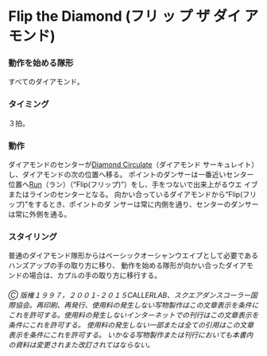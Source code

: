 
# Flip the Diamond (フリ ッ プ ザ ダイ アモンド)

### 動作を始める隊形

すべてのダイアモンド。

### タイミング

３拍。

### 動作

ダイアモンドのセンターが[Diamond Circulate](diamond_circulate.md)（ダイアモンド サーキュレイト）し、ダイアモンドの次の位置へ移る。 ポイントのダンサーは一番近いセンター位置へ[Run](../b2/run.md)（ラン）（“Flip(フリップ)”）をし、手をつないで出来上がるウエ イブまたはラインのセンターとなる。 向かい合っているダイアモンドから“Flip(フリップ)”をするとき、ポイントのダ ンサーは常に内側を通り、センターのダンサーは常に外側を通る。

### スタイリング

普通のダイアモンド隊形からはベーシックオーシャンウエイブとして必要であるハンズアップの手の取り方に移り、 動作を始める隊形が向かい合ったダイアモンドの場合は、カプルの手の取り方に移行する。

###### Ⓒ 版権１９９７，２００１-２０１５CALLERLAB、スクエアダンスコーラー国際協会。再印刷、再発行、使用料の発生しない写物製作はこの文章表示を条件にこれを許可する。使用料の発生しないインターネットでの刊行はこの文章表示を条件にこれを許可する。 使用料の発生しない一部または全ての引用はこの文章表示を条件にこれを許可する。 いかなる写物製作または刊行においても本書内の資料は変更されまた改訂されてはならない。
